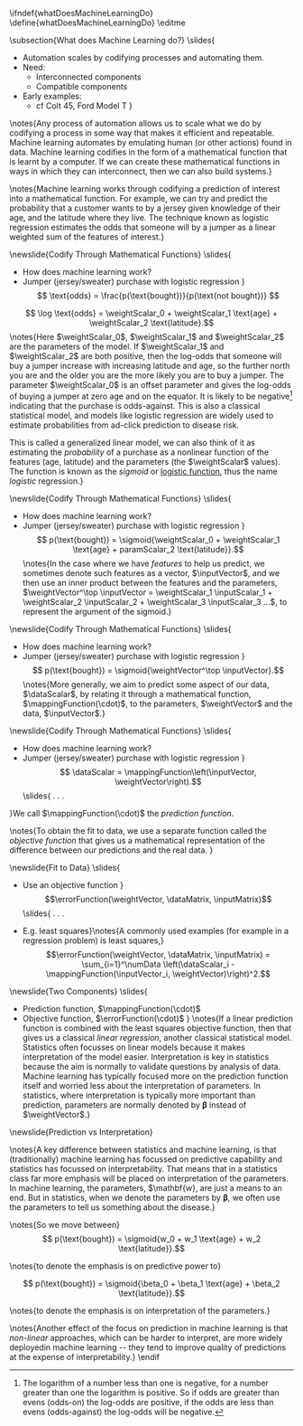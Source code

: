 \ifndef{whatDoesMachineLearningDo}
\define{whatDoesMachineLearningDo}
\editme

\subsection{What does Machine Learning do?}
\slides{
* Automation scales by codifying processes and automating them.
* Need:
    * Interconnected components
	* Compatible components
* Early examples:
    * cf Colt 45, Ford Model T
}

\notes{Any process of automation allows us to scale what we do by codifying a process in some way that makes it efficient and repeatable. Machine learning automates by emulating human (or other actions) found in data. Machine learning codifies in the form of a mathematical function that is learnt by a computer. If we can create these mathematical functions in ways in which they can interconnect, then we can also build systems.}

\notes{Machine learning works through codifying a prediction of interest into a mathematical function. For example, we can try and predict the probability that a customer wants to by a jersey given knowledge of their age, and the latitude where they live. The technique known as logistic regression estimates the odds that someone will by a jumper as a linear weighted sum of the features of interest.}

\newslide{Codify Through Mathematical Functions}
\slides{
* How does machine learning work?
* Jumper (jersey/sweater) purchase with logistic regression
}
$$ \text{odds} = \frac{p(\text{bought})}{p(\text{not bought})} $$

$$ \log \text{odds}  = \weightScalar_0 + \weightScalar_1 \text{age} + \weightScalar_2 \text{latitude}.$$
\notes{Here $\weightScalar_0$, $\weightScalar_1$ and $\weightScalar_2$ are the parameters of the model. If $\weightScalar_1$ and $\weightScalar_2$  are both positive, then the log-odds that someone will buy a jumper increase with increasing latitude and age, so the further north you are and the older you are the more likely you are to buy a jumper. The parameter $\weightScalar_0$ is an offset parameter and gives the log-odds of buying a jumper at zero age and on the equator. It is likely to be negative[^logarithm] indicating that the purchase is odds-against. This is also a classical statistical model, and models like logistic regression are widely used to estimate probabilities from ad-click prediction to disease risk.

[^logarithm]: The logarithm of a number less than one is negative, for a number greater than one the logarithm is positive. So if odds are greater than evens (odds-on) the log-odds are positive, if the odds are less than evens (odds-against) the log-odds will be negative.

This is called a generalized linear model, we can also think of it as estimating the *probability* of a purchase as a nonlinear function of the features (age, latitude) and the parameters (the $\weightScalar$ values). The function is known as the *sigmoid* or [logistic function](https://en.wikipedia.org/wiki/Logistic_regression), thus the name *logistic* regression.}

\newslide{Codify Through Mathematical Functions}
\slides{
* How does machine learning work?
* Jumper (jersey/sweater) purchase with logistic regression
}
$$ p(\text{bought}) =  \sigmoid{\weightScalar_0 + \weightScalar_1 \text{age} + paramScalar_2 \text{latitude}}.$$
\notes{In the case where we have *features* to help us predict, we sometimes denote such features as a vector, $\inputVector$, and we then use an inner product between the features and the parameters, $\weightVector^\top \inputVector = \weightScalar_1 \inputScalar_1 + \weightScalar_2 \inputScalar_2 + \weightScalar_3 \inputScalar_3 ...$, to represent the argument of the sigmoid.}

\newslide{Codify Through Mathematical Functions}
\slides{
* How does machine learning work?
* Jumper (jersey/sweater) purchase with logistic regression
}
$$ p(\text{bought}) =  \sigmoid{\weightVector^\top \inputVector}.$$
\notes{More generally, we aim to predict some aspect of our data, $\dataScalar$, by relating it through a mathematical function, $\mappingFunction(\cdot)$, to the parameters, $\weightVector$ and the data, $\inputVector$.}

\newslide{Codify Through Mathematical Functions}
\slides{
* How does machine learning work?
* Jumper (jersey/sweater) purchase with logistic regression
}
$$ \dataScalar =  \mappingFunction\left(\inputVector, \weightVector\right).$$
\slides{
. . .

}We call $\mappingFunction(\cdot)$ the *prediction function*.

\notes{To obtain the fit to data, we use a separate function called the *objective function* that gives us a mathematical representation of the difference between our predictions and the real data. }

\newslide{Fit to Data}
\slides{
* Use an objective function
}
$$\errorFunction(\weightVector, \dataMatrix, \inputMatrix)$$
\slides{
. . .

* E.g. least squares}\notes{A commonly used examples (for example in a regression problem) is least squares,}
$$\errorFunction(\weightVector, \dataMatrix, \inputMatrix) = \sum_{i=1}^\numData \left(\dataScalar_i - \mappingFunction(\inputVector_i, \weightVector)\right)^2.$$

\newslide{Two Components}
\slides{
* Prediction function, $\mappingFunction(\cdot)$
* Objective function, $\errorFunction(\cdot)$
}
\notes{If a linear prediction function is combined with the least squares objective function, then that gives us a classical *linear regression*, another classical statistical model. Statistics often focusses on linear models because it makes interpretation of the model easier. Interpretation is key in statistics because the aim is normally to validate questions by analysis of data. Machine learning has typically focused more on the prediction function itself and worried less about the interpretation of parameters. In statistics, where interpretation is typically more important than prediction, parameters are normally denoted by $\boldsymbol{\beta}$ instead of $\weightVector$.}

\newslide{Prediction vs Interpretation}

\notes{A key difference between statistics and machine learning, is that (traditionally) machine learning has focussed on predictive capability and statistics has focussed on interpretability. That means that in a statistics class far more emphasis will be placed on interpretation of the parameters. In machine learning, the parameters, $\mathbf{w}, are just a means to an end. But in statistics, when we denote the parameters by $\boldsymbol{\beta}$, we often use the parameters to tell us something about the disease.} 

\notes{So we move between}
$$ p(\text{bought}) =  \sigmoid{w_0 + w_1 \text{age} + w_2 \text{latitude}}.$$

\notes{to denote the emphasis is on predictive power to}

$$ p(\text{bought}) =  \sigmoid{\beta_0 + \beta_1 \text{age} + \beta_2 \text{latitude}}.$$

\notes{to denote the emphasis is on interpretation of the parameters.}

\notes{Another effect of the focus on prediction in machine learning is that *non-linear* approaches, which can be harder to interpret, are more widely deployedin machine learning -- they tend to improve quality of predictions at the expense of interpretability.}
\endif
